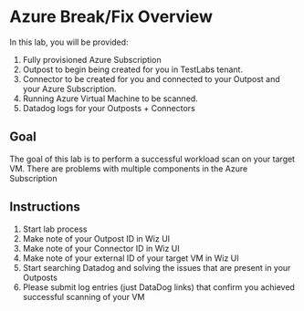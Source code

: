 # Azure Break/Fix Overview
In this lab, you will be provided: 
  1. Fully provisioned Azure Subscription
  2. Outpost to begin being created for you in TestLabs tenant. 
  3. Connector to be created for you and connected to your Outpost and your Azure Subscription.
  4. Running Azure Virtual Machine to be scanned.
  5. Datadog logs for your Outposts + Connectors

## Goal

The goal of this lab is to perform a successful workload scan on your target VM. There are problems with multiple components in the Azure Subscription

## Instructions
1. Start lab process
2. Make note of your Outpost ID in Wiz UI
3. Make note of your Connector ID in Wiz UI
4. Make note of your external ID of your target VM in Wiz UI
5. Start searching Datadog and solving the issues that are present in your Outposts
6. Please submit log entries (just DataDog links) that confirm you achieved successful scanning of your VM 
